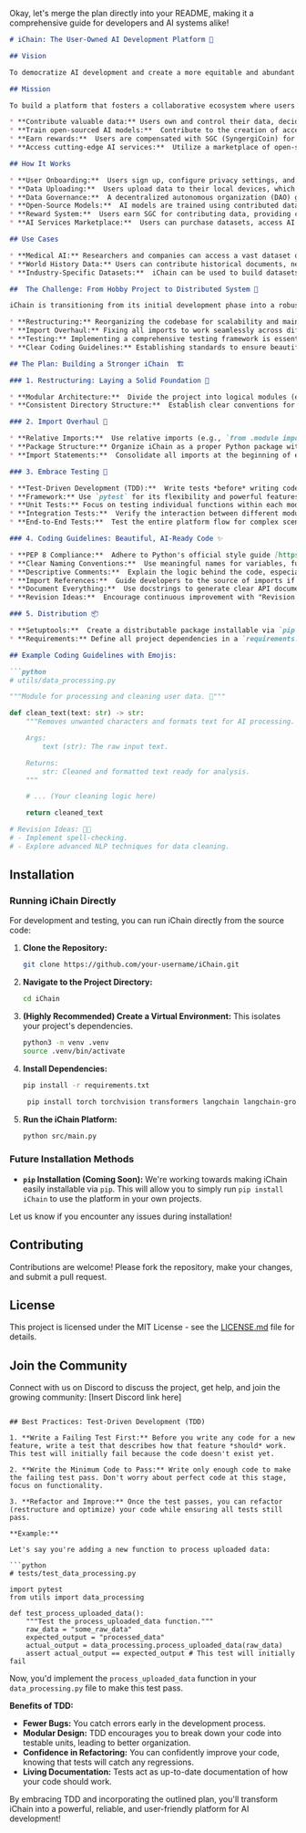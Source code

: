 Okay, let's merge the plan directly into your README, making it a comprehensive guide for developers and AI systems alike! 

```markdown
# iChain: The User-Owned AI Development Platform 🚀

## Vision

To democratize AI development and create a more equitable and abundant future through a user-owned platform that empowers individuals to contribute their data, compute resources, and expertise while being rewarded for their contributions.

## Mission

To build a platform that fosters a collaborative ecosystem where users can:

* **Contribute valuable data:** Users own and control their data, deciding how it's used for AI model development.
* **Train open-sourced AI models:**  Contribute to the creation of accessible and powerful AI models that benefit everyone. 
* **Earn rewards:**  Users are compensated with SGC (SyngergiCoin) for their contributions to data, compute resources, and participation in the platform's governance.
* **Access cutting-edge AI services:**  Utilize a marketplace of open-source AI models and services powered by the platform's network.

## How It Works

* **User Onboarding:**  Users sign up, configure privacy settings, and connect their Discord accounts for seamless data sharing.
* **Data Uploading:**  Users upload data to their local devices, which is automatically processed, anonymized, and packaged into training sets.
* **Data Governance:**  A decentralized autonomous organization (DAO) governs data usage, ensuring user consent and control. 
* **Open-Source Models:**  AI models are trained using contributed data and are made available to the community via an API.
* **Reward System:**  Users earn SGC for contributing data, providing compute resources, or participating in the DAO.  
* **AI Services Marketplace:**  Users can purchase datasets, access AI services, and contribute to projects using SGC.

## Use Cases

* **Medical AI:** Researchers and companies can access a vast dataset of anonymized medical records to train more accurate and diverse AI models for healthcare. 
* **World History Data:** Users can contribute historical documents, newspapers, and family legends to create a comprehensive historical dataset for AI-powered research and cultural understanding. 
* **Industry-Specific Datasets:**  iChain can be used to build datasets for specific industries, such as finance, marketing, or research.

##  The Challenge: From Hobby Project to Distributed System 🧰 

iChain is transitioning from its initial development phase into a robust, distributed system. This exciting journey requires:

* **Restructuring:** Reorganizing the codebase for scalability and maintainability.
* **Import Overhaul:** Fixing all imports to work seamlessly across different systems (Windows, Google Cloud, and others).
* **Testing:** Implementing a comprehensive testing framework is essential for reliability.
* **Clear Coding Guidelines:** Establishing standards to ensure beautiful, readable, and AI-ready code. 

## The Plan: Building a Stronger iChain  🏗️

### 1. Restructuring: Laying a Solid Foundation 🚀

* **Modular Architecture:**  Divide the project into logical modules (e.g., `data_handling`, `model_training`, `api`, `user_interface`).
* **Consistent Directory Structure:**  Establish clear conventions for file organization within each module (e.g., `src`, `tests`, `utils`). 

### 2. Import Overhaul 🧰

* **Relative Imports:**  Use relative imports (e.g., `from .module import function`) to make the code system-agnostic. 
* **Package Structure:** Organize iChain as a proper Python package with an  `__init__.py` file in each module directory.
* **Import Statements:**  Consolidate all imports at the beginning of each file for clarity.

### 3. Embrace Testing 🧪

* **Test-Driven Development (TDD):**  Write tests *before* writing code, ensuring each component functions correctly from the start.
* **Framework:** Use `pytest` for its flexibility and powerful features.
* **Unit Tests:** Focus on testing individual functions within each module.
* **Integration Tests:**  Verify the interaction between different modules. 
* **End-to-End Tests:**  Test the entire platform flow for complex scenarios.

### 4. Coding Guidelines: Beautiful, AI-Ready Code ✨

* **PEP 8 Compliance:**  Adhere to Python's official style guide [https://peps.python.org/pep-0008/](https://peps.python.org/pep-0008/).
* **Clear Naming Conventions:**  Use meaningful names for variables, functions, and classes.
* **Descriptive Comments:**  Explain the logic behind the code, especially complex parts. Use emojis (✅ for success, ⚠️ for caution, ❌ for errors).
* **Import References:**  Guide developers to the source of imports if errors occur.
* **Document Everything:**  Use docstrings to generate clear API documentation. 
* **Revision Ideas:**  Encourage continuous improvement with "Revision Ideas" sections at the end of each file.

### 5. Distribution 📦

* **Setuptools:**  Create a distributable package installable via `pip install iChain`.
* **Requirements:** Define all project dependencies in a `requirements.txt` file. 

## Example Coding Guidelines with Emojis:

```python
# utils/data_processing.py

"""Module for processing and cleaning user data. 🚀"""  

def clean_text(text: str) -> str:
    """Removes unwanted characters and formats text for AI processing. ✅

    Args:
        text (str): The raw input text. 

    Returns:
        str: Cleaned and formatted text ready for analysis.
    """

    # ... (Your cleaning logic here) 

    return cleaned_text 

# Revision Ideas: 🧠✨
# - Implement spell-checking.
# - Explore advanced NLP techniques for data cleaning. 
```

## Installation

### Running iChain Directly

For development and testing, you can run iChain directly from the source code:

1. **Clone the Repository:**
   ```bash
   git clone https://github.com/your-username/iChain.git
   ```

2. **Navigate to the Project Directory:**
   ```bash
   cd iChain
   ```

3. **(Highly Recommended) Create a Virtual Environment:** 
   This isolates your project's dependencies. 
   ```bash
   python3 -m venv .venv 
   source .venv/bin/activate
   ```

4. **Install Dependencies:**
   ```bash
   pip install -r requirements.txt
   ```
   ```bash
    pip install torch torchvision transformers langchain langchain-groq sentence-transformers efficientnet-pytorch pillow opencv-python gtts pydub SpeechRecognition keras scikit-learn kneed pyclustering pandas numpy matplotlib scipy huggingface_hub flask flask_cors 
   ```
5. **Run the iChain Platform:**
   ```bash
   python src/main.py
   ```

### Future Installation Methods

* **`pip` Installation (Coming Soon):**  We're working towards making iChain easily installable via `pip`. This will allow you to simply run `pip install iChain` to use the platform in your own projects.

Let us know if you encounter any issues during installation! 

## Contributing

Contributions are welcome!  Please fork the repository, make your changes, and submit a pull request.

## License

This project is licensed under the MIT License - see the [LICENSE.md](LICENSE.md) file for details.

## Join the Community

Connect with us on Discord to discuss the project, get help, and join the growing community: [Insert Discord link here]

```

## Best Practices: Test-Driven Development (TDD) 

1. **Write a Failing Test First:** Before you write any code for a new feature, write a test that describes how that feature *should* work. This test will initially fail because the code doesn't exist yet. 

2. **Write the Minimum Code to Pass:** Write only enough code to make the failing test pass. Don't worry about perfect code at this stage, focus on functionality.

3. **Refactor and Improve:** Once the test passes, you can refactor (restructure and optimize) your code while ensuring all tests still pass. 

**Example:**

Let's say you're adding a new function to process uploaded data: 

```python
# tests/test_data_processing.py

import pytest 
from utils import data_processing

def test_process_uploaded_data():
    """Test the process_uploaded_data function."""
    raw_data = "some_raw_data"
    expected_output = "processed_data" 
    actual_output = data_processing.process_uploaded_data(raw_data) 
    assert actual_output == expected_output # This test will initially fail 
```

Now, you'd implement the `process_uploaded_data` function in your `data_processing.py` file to make this test pass.

**Benefits of TDD:**

* **Fewer Bugs:**  You catch errors early in the development process.
* **Modular Design:**  TDD encourages you to break down your code into testable units, leading to better organization.
* **Confidence in Refactoring:**  You can confidently improve your code, knowing that tests will catch any regressions.
* **Living Documentation:** Tests act as up-to-date documentation of how your code should work.

By embracing TDD and incorporating the outlined plan, you'll transform iChain into a powerful, reliable, and user-friendly platform for AI development! 

